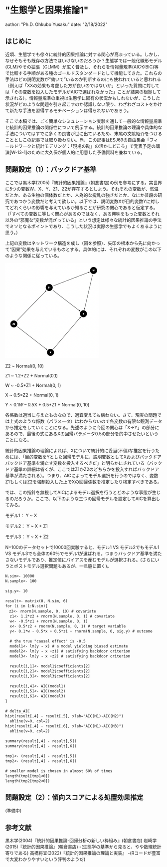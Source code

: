 
# "生態学と因果推論1"
author: "Ph.D. Ohkubo Yusaku"
date: "2/18/2022"

## はじめに
近頃、生態学でも徐々に統計的因果推論に対する関心が高まっている。しかし、なぜそもそも既存の方法ではいけないのだろうか？生態学では一般化線形モデル(GLM)やその拡張（GLMM）が広く普及し、それらを情報量規準(AICやBIC)等で比較する手順がある種のゴールドスタンダードとして機能してきた。これらの手法はどの説明変数が“効いて”いるのか判断するのにも使われていると思われる（例えば「XXの効果も考慮した方が良いのではないか」といった質問に対しては「その変数を投入したモデルがAICで選ばれなかった」ことが結果の根拠して示される）。情報量規準の重視は生態学に固有の状況かもしれないが、こうした状況がどのような問題を引き起こすのか認識しない限り、わざわざコストをかけて新たな手法を習得するモチベーションは得られないであろう。

そこで本稿では、ごく簡単なシミュレーション実験を通して一般的な情報量規準と統計的因果推論の関係性について例示する。統計的因果推論の理論や具体的な手法についてはすでに多くの良書が世に出ているため、末尾の文献紹介をつけることとしこの記事では取り扱わない。尚、この記事はESJ69の自由集会「フィールドワークと統計モデリング：「現場の勘」の活かしどころ」で発表予定の講演[W-13-1]のために大久保が個人的に用意した予備資料を兼ねている。

## 問題設定（1）：バックドア基準
ここでは黒木学(2005)『統計的因果推論』(朝倉書店)の例を参考にする。実世界に5つの変数W、X、Y、Z1、Z2が存在するとしよう。それぞれの変数が、気温だとか、ある生物の個体数だとか、人為的な撹乱の強さだとか、なにか普段の研究であつかう変数だと考えて欲しい。以下では、説明変数Xが目的変数Yに対してどれくらいの影響を与えているか知ることが研究の関心であると仮定する。（「すべての変数に等しく関心があるのではなく、ある興味をもった変数とそれ以外の“邪魔な”変数が混ざっている」という想定は様々な統計的因果推論の手法でミソとなるポイントであり、こうした状況は実際の生態学でもよくあるように思う。）

上記の変数はネットワーク構造を成し（図を参照）、矢印の根本から先に向かって“因果”効果を与えているものとする。具体的には、それぞれの変数がこの以下のような関係に従っている。


<img src="img/fig01.png" width="300">



Z2 ~ Normal(0, 10)

Z1 ~ 1.2*Z2 + Normal(0,1)

W ~ -0.5*Z1 + Normal(0, 1)

X ~ 0.5*Z2 + Normal(0, 1)

Y ~ 0.1*W – 0.5*X + 0.5*Z1 + Normal(0, 10)

各係数は適当に与えたものなので、適宜変えても構わない。さて、現実の問題では上式のような係数（パラメータ）はわからないので各変数の有限な観測データから推定をしていくことになる。先述のように今回の関心は「X→Y」の部分にあるので、最後の式にあるXの回帰パラメータ0.5の部分を的中させたいということになる。

統計的因果推論の理論によれば、Xについて統計的に妥当(不偏)な推定を行うためには、「目的変数をYとした回帰モデルに、説明変数としてXおよびバックドアバックドア基準を満たす変数を投入するべきだ」と明らかにされている（バックドア基準の詳細は省くが、ここではZ1かZ2のどちらかを投入すればバックドア基準が満たされる）。つまり、AICによってモデル選択を行うのではなく、変数Z1もしくはZ2を強制投入した上でXの回帰係数を推定したり検定すべきである。

では、この指針を無視してAICによるモデル選択を行うとどのような事態が生じるのだろうか。ここで、以下のような三つの回帰モデルを設定してAICを算出してみる。

モデル1： Y ~ X

モデル2： Y ~ X + Z1

モデル3： Y ~ X + Z2

N=100のデータセットで10000回実験すると、モデル1 VS モデル2でもモデル1 VS モデル3でも全体の60％でモデル1が選ばれる。つまりバックドア基準を満たさないモデルであり、推定値にバイアスを産むモデルが選択される。(さらにいうとポストモデル選択問題もあるが、一旦脇に置く)。
```{r }
N.sim<- 10000
N.sample<- 100

sig.y<- 10

result<- matrix(0, N.sim, 6) 
for (i in 1:N.sim){
　z2<- rnorm(N.sample, 0, 10) # covariate
  z1<- 1.2*z2 + rnorm(N.sample, 0, 1) # covariate
  w<- -0.5*z1 + rnorm(N.sample, 0, 1) 
  x<- 0.5*z2 + rnorm(N.sample, 0, 1) # target variable
  y<- 0.1*w - 0.5*x + 0.5*z1 + rnorm(N.sample, 0, sig.y) # outcome

  # the true "causal effect" is -0.5
  model1<- lm(y ~ x) # a model yielding biased estimate
  model2<- lm(y ~ x +z1) # satisfying backdoor criterion
  model3<- lm(y ~ x +z2) # satisfying backdoor criterion
  
  result[i,1]<- model1$coefficients[2] 
  result[i,2]<- model2$coefficients[2]
  result[i,3]<- model3$coefficients[2]
  
  result[i,4]<- AIC(model1)
  result[i,5]<- AIC(model2)
  result[i,6]<- AIC(model3)
}

# delta_AIC
hist(result[,4] - result[,5], xlab="AIC(M1)-AIC(M2)")
  abline(v=0, col=2)
hist(result[,4] - result[,6], xlab="AIC(M1)-AIC(M3)")
  abline(v=0, col=2)

summary(result[,4] - result[,5])
summary(result[,4] - result[,6])

tmp1<- (result[,4] - result[,5])
tmp2<- (result[,4] - result[,6])

# smaller model is chosen in almost 60% of times
length(tmp1[tmp1<0])
length(tmp2[tmp2<0]) 
```


## 問題設定（2）：傾向スコアによる処置効果推定
(準備中)

## 参考文献
黒木学(2004)『統計的因果推論-回帰分析の新しい枠組み』(朝倉書店)
岩崎学(2015)『統計的因果推論』(朝倉書店)
-(生態学の基準から見ると、やや数理統計寄りである)
高橋将宜(2022)『統計的因果推論の理論と実装』
-(Rコードが豊富で大変わかりやすいという評判のようだ)
